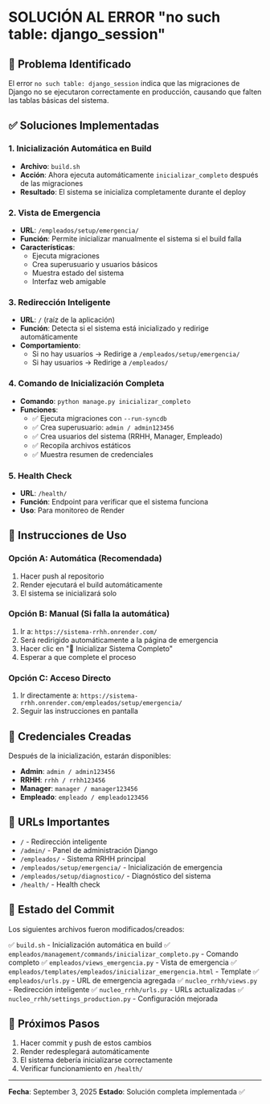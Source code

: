 # SOLUCIÓN AL ERROR "no such table: django_session"

## 🚨 Problema Identificado

El error `no such table: django_session` indica que las migraciones de Django no se ejecutaron correctamente en producción, causando que falten las tablas básicas del sistema.

## ✅ Soluciones Implementadas

### 1. **Inicialización Automática en Build**
- **Archivo**: `build.sh`
- **Acción**: Ahora ejecuta automáticamente `inicializar_completo` después de las migraciones
- **Resultado**: El sistema se inicializa completamente durante el deploy

### 2. **Vista de Emergencia**
- **URL**: `/empleados/setup/emergencia/`
- **Función**: Permite inicializar manualmente el sistema si el build falla
- **Características**:
  - Ejecuta migraciones
  - Crea superusuario y usuarios básicos
  - Muestra estado del sistema
  - Interfaz web amigable

### 3. **Redirección Inteligente**
- **URL**: `/` (raíz de la aplicación)
- **Función**: Detecta si el sistema está inicializado y redirige automáticamente
- **Comportamiento**:
  - Si no hay usuarios → Redirige a `/empleados/setup/emergencia/`
  - Si hay usuarios → Redirige a `/empleados/`

### 4. **Comando de Inicialización Completa**
- **Comando**: `python manage.py inicializar_completo`
- **Funciones**:
  - ✅ Ejecuta migraciones con `--run-syncdb`
  - ✅ Crea superusuario: `admin / admin123456`
  - ✅ Crea usuarios del sistema (RRHH, Manager, Empleado)
  - ✅ Recopila archivos estáticos
  - ✅ Muestra resumen de credenciales

### 5. **Health Check**
- **URL**: `/health/`
- **Función**: Endpoint para verificar que el sistema funciona
- **Uso**: Para monitoreo de Render

## 🔧 Instrucciones de Uso

### Opción A: Automática (Recomendada)
1. Hacer push al repositorio
2. Render ejecutará el build automáticamente
3. El sistema se inicializará solo

### Opción B: Manual (Si falla la automática)
1. Ir a: `https://sistema-rrhh.onrender.com/`
2. Será redirigido automáticamente a la página de emergencia
3. Hacer clic en "🚀 Inicializar Sistema Completo"
4. Esperar a que complete el proceso

### Opción C: Acceso Directo
1. Ir directamente a: `https://sistema-rrhh.onrender.com/empleados/setup/emergencia/`
2. Seguir las instrucciones en pantalla

## 👥 Credenciales Creadas

Después de la inicialización, estarán disponibles:

- **Admin**: `admin / admin123456`
- **RRHH**: `rrhh / rrhh123456`
- **Manager**: `manager / manager123456`
- **Empleado**: `empleado / empleado123456`

## 📍 URLs Importantes

- `/` - Redirección inteligente
- `/admin/` - Panel de administración Django
- `/empleados/` - Sistema RRHH principal
- `/empleados/setup/emergencia/` - Inicialización de emergencia
- `/empleados/setup/diagnostico/` - Diagnóstico del sistema
- `/health/` - Health check

## 🔄 Estado del Commit

Los siguientes archivos fueron modificados/creados:

✅ `build.sh` - Inicialización automática en build
✅ `empleados/management/commands/inicializar_completo.py` - Comando completo
✅ `empleados/views_emergencia.py` - Vista de emergencia
✅ `empleados/templates/empleados/inicializar_emergencia.html` - Template
✅ `empleados/urls.py` - URL de emergencia agregada
✅ `nucleo_rrhh/views.py` - Redirección inteligente
✅ `nucleo_rrhh/urls.py` - URLs actualizadas
✅ `nucleo_rrhh/settings_production.py` - Configuración mejorada

## 🚀 Próximos Pasos

1. Hacer commit y push de estos cambios
2. Render redesplegará automáticamente
3. El sistema debería inicializarse correctamente
4. Verificar funcionamiento en `/health/`

---

**Fecha**: September 3, 2025
**Estado**: Solución completa implementada ✅
